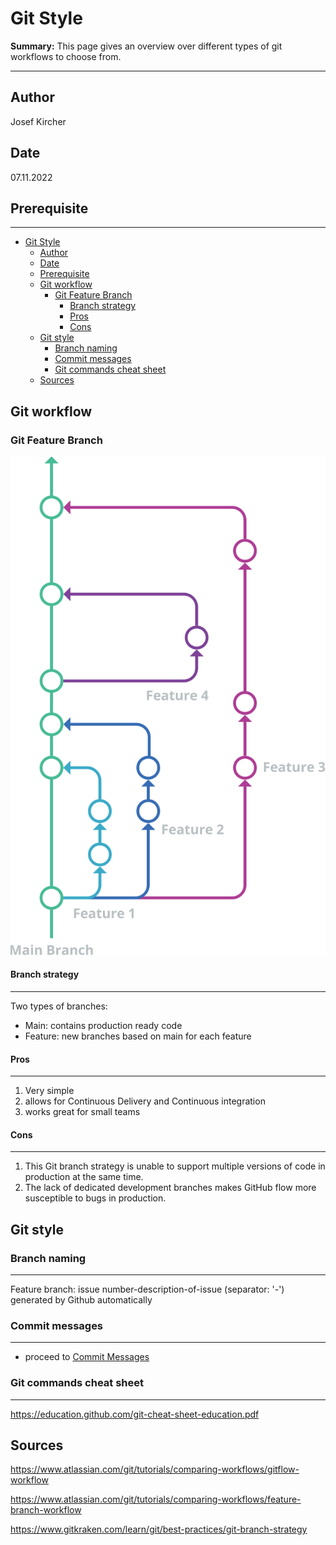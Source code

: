# Git Style

**Summary:** This page gives an overview over different types of git workflows to choose from.

---

## Author

Josef Kircher

## Date

07.11.2022

## Prerequisite

---
<!-- TOC -->
* [Git Style](#git-style)
  * [Author](#author)
  * [Date](#date)
  * [Prerequisite](#prerequisite)
  * [Git workflow](#git-workflow)
    * [Git Feature Branch](#git-feature-branch)
      * [Branch strategy](#branch-strategy)
      * [Pros](#pros)
      * [Cons](#cons)
  * [Git style](#git-style-1)
    * [Branch naming](#branch-naming)
    * [Commit messages](#commit-messages)
    * [Git commands cheat sheet](#git-commands-cheat-sheet)
  * [Sources](#sources)
<!-- TOC -->

## Git workflow

### Git Feature Branch

![Git Feature](../assets/git-flow.svg)

#### Branch strategy

---

Two types of branches:

* Main: contains production ready code
* Feature: new branches based on main for each feature

#### Pros

---

1. Very simple
2. allows for Continuous Delivery and Continuous integration
3. works great for small teams

#### Cons

---

1. This Git branch strategy is unable to support multiple versions of code in production at the same time.
2. The lack of dedicated development branches makes GitHub flow more susceptible to bugs in production.

## Git style

### Branch naming

---
Feature branch: issue number-description-of-issue      (separator: '-') generated by Github automatically

### Commit messages

---

* proceed to [Commit Messages](./03_commit.md)

### Git commands cheat sheet

---
<https://education.github.com/git-cheat-sheet-education.pdf>

## Sources

<https://www.atlassian.com/git/tutorials/comparing-workflows/gitflow-workflow>

<https://www.atlassian.com/git/tutorials/comparing-workflows/feature-branch-workflow>

<https://www.gitkraken.com/learn/git/best-practices/git-branch-strategy>
